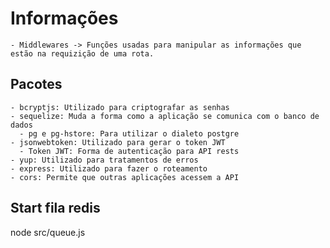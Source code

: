 # Informações

    - Middlewares -> Funções usadas para manipular as informações que estão na requizição de uma rota.

## Pacotes
    - bcryptjs: Utilizado para criptografar as senhas
    - sequelize: Muda a forma como a aplicação se comunica com o banco de dados
      - pg e pg-hstore: Para utilizar o dialeto postgre
    - jsonwebtoken: Utilizado para gerar o token JWT
      - Token JWT: Forma de autenticação para API rests
    - yup: Utilizado para tratamentos de erros
    - express: Utilizado para fazer o roteamento
    - cors: Permite que outras aplicações acessem a API

## Start fila redis
node src/queue.js
